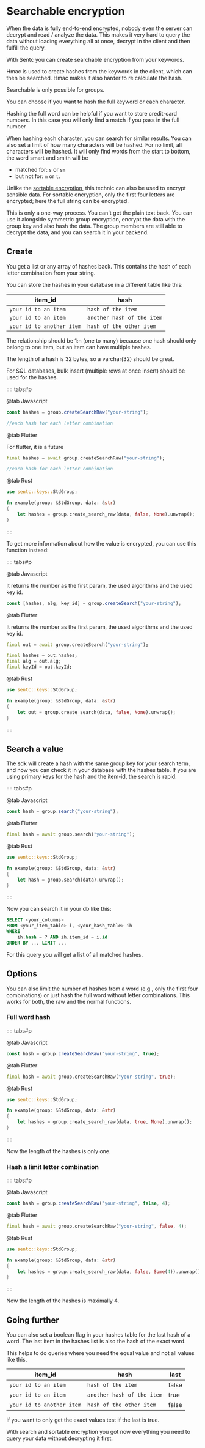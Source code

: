 # Searchable encryption

When the data is fully end-to-end encrypted, nobody even the server can decrypt and read / analyze the data.
This makes it very hard to query the data without loading everything all at once, decrypt in the client and then fulfill the query.

With Sentc you can create searchable encryption from your keywords.

Hmac is used to create hashes from the keywords in the client, which can then be searched.
Hmac makes it also harder to re calculate the hash.

Searchable is only possible for groups.

You can choose if you want to hash the full keyword or each character.

Hashing the full word can be helpful if you want to store credit-card numbers.
In this case you will only find a match if you pass in the full number

When hashing each character, you can search for similar results.
You can also set a limit of how many characters will be hashed.
For no limit, all characters will be hashed.
It will only find words from the start to bottom, the word smart and smith will be
- matched for: `s` or `sm`
- but not for: `m` or `t`.

Unlike the [sortable encryption](/guide/e2ee/sortable), this technic can also be used to encrypt sensible data. 
For sortable encryption, only the first four letters are encrypted; here the full string can be encrypted.

This is only a one-way process. You can't get the plain text back. 
You can use it alongside symmetric group encryption, encrypt the data with the group key and also hash the data. 
The group members are still able to decrypt the data, and you can search it in your backend.

## Create

You get a list or any array of hashes back. This contains the hash of each letter combination from your string.

You can store the hashes in your database in a different table like this:

| item_id                   | hash                       |
|---------------------------|----------------------------|
| `your id to an item`      | `hash of the item`         |
| `your id to an item`      | `another hash of the item` |
| `your id to another item` | `hash of the other item`   |

The relationship should be 1:n (one to many) because one hash should only belong to one item, but an item can have multiple hashes.

The length of a hash is 32 bytes, so a varchar(32) should be great.

For SQL databases, bulk insert (multiple rows at once insert) should be used for the hashes.

:::: tabs#p

@tab Javascript

```ts
const hashes = group.createSearchRaw("your-string");

//each hash for each letter combination
```

@tab Flutter

For flutter, it is a future

```dart
final hashes = await group.createSearchRaw("your-string");

//each hash for each letter combination
```

@tab Rust

````rust
use sentc::keys::StdGroup;

fn example(group: &StdGroup, data: &str)
{
	let hashes = group.create_search_raw(data, false, None).unwrap();
}
````

::::

To get more information about how the value is encrypted, you can use this function instead:

:::: tabs#p

@tab Javascript

It returns the number as the first param, the used algorithms and the used key id.

```ts
const [hashes, alg, key_id] = group.createSearch("your-string");
```

@tab Flutter

It returns the number as the first param, the used algorithms and the used key id.

```dart
final out = await group.createSearch("your-string");

final hashes = out.hashes;
final alg = out.alg;
final keyId = out.keyId;
```

@tab Rust

````rust
use sentc::keys::StdGroup;

fn example(group: &StdGroup, data: &str)
{
	let out = group.create_search(data, false, None).unwrap();
}
````

::::

## Search a value

The sdk will create a hash with the same group key for your search term, and now you can check it in your database with the hashes table.
If you are using primary keys for the hash and the item-id, the search is rapid.

:::: tabs#p

@tab Javascript

```ts
const hash = group.search("your-string");
```

@tab Flutter

```dart
final hash = await group.search("your-string");
```

@tab Rust
````rust
use sentc::keys::StdGroup;

fn example(group: &StdGroup, data: &str)
{
	let hash = group.search(data).unwrap();
}
````

::::

Now you can search it in your db like this:

```sql
SELECT <your_columns> 
FROM <your_item_table> i, <your_hash_table> ih
WHERE
    ih.hash = ? AND ih.item_id = i.id
ORDER BY ... LIMIT ...
```

For this query you will get a list of all matched hashes.

## Options

You can also limit the number of hashes from a word (e.g., only the first four combinations) or just hash the full word without letter combinations.
This works for both, the raw and the normal functions.

### Full word hash

:::: tabs#p

@tab Javascript

```ts
const hash = group.createSearchRaw("your-string", true);
```

@tab Flutter

```dart
final hash = await group.createSearchRaw("your-string", true);
```

@tab Rust
````rust
use sentc::keys::StdGroup;

fn example(group: &StdGroup, data: &str)
{
	let hashes = group.create_search_raw(data, true, None).unwrap();
}
````

::::

Now the length of the hashes is only one.

### Hash a limit letter combination

:::: tabs#p

@tab Javascript

```ts
const hash = group.createSearchRaw("your-string", false, 4);
```

@tab Flutter

```dart
final hash = await group.createSearchRaw("your-string", false, 4);
```

@tab Rust

````rust
use sentc::keys::StdGroup;

fn example(group: &StdGroup, data: &str)
{
	let hashes = group.create_search_raw(data, false, Some(4)).unwrap();
}
````

::::

Now the length of the hashes is maximally 4.

## Going further

You can also set a boolean flag in your hashes table for the last hash of a word. 
The last item in the hashes list is also the hash of the exact word.

This helps to do queries where you need the equal value and not all values like this.

| item_id                   | hash                       | last  |
|---------------------------|----------------------------|-------|
| `your id to an item`      | `hash of the item`         | false |
| `your id to an item`      | `another hash of the item` | true  |
| `your id to another item` | `hash of the other item`   | false |

If you want to only get the exact values test if the last is true.

With search and sortable encryption you got now everything you need to query your data without decrypting it first.